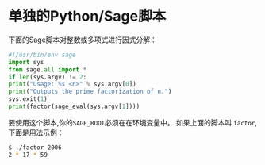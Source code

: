 单独的Python/Sage脚本 
===

下面的Sage脚本对整数或多项式进行因式分解：
```py
#!/usr/bin/env sage
import sys
from sage.all import *
if len(sys.argv) != 2:
print("Usage: %s <n>" % sys.argv[0])
print("Outputs the prime factorization of n.")
sys.exit(1)
print(factor(sage_eval(sys.argv[1])))
```


要使用这个脚本,你的`SAGE_ROOT`必须在在环境变量中。 如果上面的脚本叫
`factor`, 下面是用法示例：
```sh
$ ./factor 2006
2 * 17 * 59
```